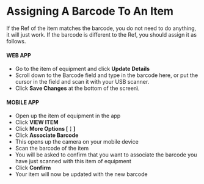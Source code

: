 # Assigning A Barcode To An Item

If the Ref of the item matches the barcode, you do not need to do anything, it will just work. If the barcode is different to the Ref, you should assign it as follows.

#### WEB APP

* Go to the item of equipment and click **Update Details**
* Scroll down to the Barcode field and type in the barcode here, or put the cursor in the field and scan it with your USB scanner.
* Click **Save Changes** at the bottom of the screen\


#### MOBILE APP

* Open up the item of equipment in the app
* Click **VIEW ITEM**
* Click **More Options \[⋮]**
* Click **Associate Barcode**
* This opens up the camera on your mobile device
* Scan the barcode of the item
* You will be asked to confirm that you want to associate the barcode you have just scanned with this item of equipment
* Click **Confirm**
* Your item will now be updated with the new barcode
